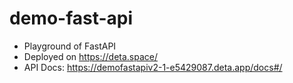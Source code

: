 # demo-fast-api
* Playground of FastAPI
* Deployed on https://deta.space/
* API Docs: https://demofastapiv2-1-e5429087.deta.app/docs#/
